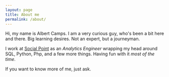 ```yaml
---
layout: page
title: About me
permalink: /about/
---
```

Hi, my name is Albert Camps. I am a very curious guy, who's been a bit here and there. Big learning desires. Not an expert, but a journeyman.

I work at [Social Point](http://www.socialpoint.es) as an _Analytics Engineer_ wrapping my head around SQL, Python, Php, and a few more things. Having fun with it _most of the time_.

If you want to know more of me, just ask.

